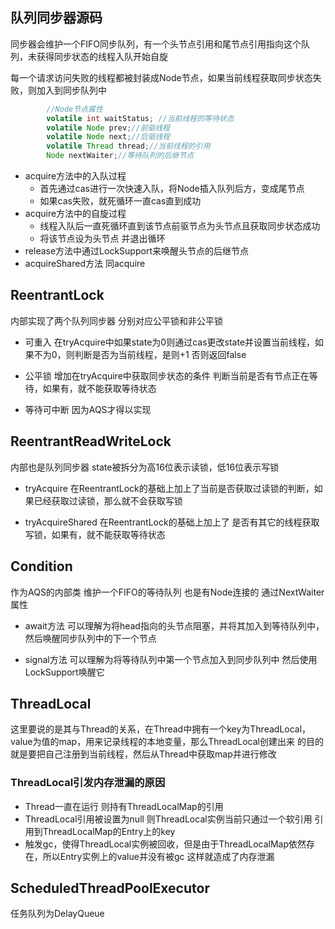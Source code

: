 ## 队列同步器源码

同步器会维护一个FIFO同步队列，有一个头节点引用和尾节点引用指向这个队列，未获得同步状态的线程入队开始自旋

每一个请求访问失败的线程都被封装成Node节点，如果当前线程获取同步状态失败，则加入到同步队列中

```java
        //Node节点属性
        volatile int waitStatus; //当前线程的等待状态
        volatile Node prev;//前驱线程
        volatile Node next;//后驱线程
        volatile Thread thread;//当前线程的引用
        Node nextWaiter;//等待队列的后继节点
```

- acquire方法中的入队过程
    - 首先通过cas进行一次快速入队，将Node插入队列后方，变成尾节点
    - 如果cas失败，就死循环一直cas直到成功
- acquire方法中的自旋过程
    - 线程入队后一直死循环直到该节点前驱节点为头节点且获取同步状态成功
    - 将该节点设为头节点 并退出循环
- release方法中通过LockSupport来唤醒头节点的后继节点
- acquireShared方法 同acquire

## ReentrantLock

内部实现了两个队列同步器 分别对应公平锁和非公平锁

- 可重入 在tryAcquire中如果state为0则通过cas更改state并设置当前线程，如果不为0，则判断是否为当前线程，是则+1 否则返回false

- 公平锁 增加在tryAcquire中获取同步状态的条件 判断当前是否有节点正在等待，如果有，就不能获取等待状态

- 等待可中断 因为AQS才得以实现

## ReentrantReadWriteLock

内部也是队列同步器 state被拆分为高16位表示读锁，低16位表示写锁

- tryAcquire 在ReentrantLock的基础上加上了当前是否获取过读锁的判断，如果已经获取过读锁，那么就不会获取写锁

- tryAcquireShared 在ReentrantLock的基础上加上了 是否有其它的线程获取写锁，如果有，就不能获取等待状态

## Condition

作为AQS的内部类 维护一个FIFO的等待队列 也是有Node连接的 通过NextWaiter属性

- await方法 可以理解为将head指向的头节点阻塞，并将其加入到等待队列中，然后唤醒同步队列中的下一个节点

- signal方法 可以理解为将等待队列中第一个节点加入到同步队列中 然后使用LockSupport唤醒它

## ThreadLocal

这里要说的是其与Thread的关系，在Thread中拥有一个key为ThreadLocal，value为值的map，用来记录线程的本地变量，那么ThreadLocal创建出来
的目的就是要把自己注册到当前线程，然后从Thread中获取map并进行修改

### ThreadLocal引发内存泄漏的原因

- Thread一直在运行 则持有ThreadLocalMap的引用
- ThreadLocal引用被设置为null 则ThreadLocal实例当前只通过一个软引用 引用到ThreadLocalMap的Entry上的key
- 触发gc，使得ThreadLocal实例被回收，但是由于ThreadLocalMap依然存在，所以Entry实例上的value并没有被gc 这样就造成了内存泄漏

## ScheduledThreadPoolExecutor

任务队列为DelayQueue

